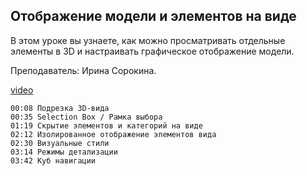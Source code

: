 ## Отображение модели и элементов на виде

В этом уроке вы узнаете, как можно просматривать отдельные элементы в 3D и настраивать графическое отображение модели.  

Преподаватель: Ирина Сорокина.

[video](https://player.softculture.cc/embed/online/RVT/RVT_42.17.02_L2-6_Selection_Box_Hide_Elements)

```chapters
00:08 Подрезка 3D-вида
00:35 Selection Box / Рамка выбора
01:19 Скрытие элементов и категорий на виде
02:12 Изолированное отображение элементов вида
02:30 Визуальные стили
03:14 Режимы детализации
03:42 Куб навигации
```
